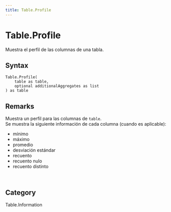 ```yaml
---
title: Table.Profile
---
```


# Table.Profile


Muestra el perfil de las columnas de una tabla.


## Syntax

```powerquery
Table.Profile(
    table as table,
    optional additionalAggregates as list
) as table
```


## Remarks

Muestra un perfil para las columnas de <code>table</code>.<br />Se muestra la siguiente información de cada columna (cuando es aplicable):<ul>  <li>mínimo</li>  <li>máximo</li>  <li>promedio</li>  <li>desviación estándar</li>  <li>recuento</li>  <li>recuento nulo</li>  <li>recuento distinto</li></ul><br />



## Category
Table.Information
